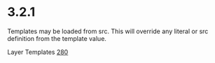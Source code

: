 # 3.2.1

Templates may be loaded from src. This will override any literal or src definition from the template value.

Layer Templates [280](https://github.com/GEOLYTIX/xyz/issues/280)